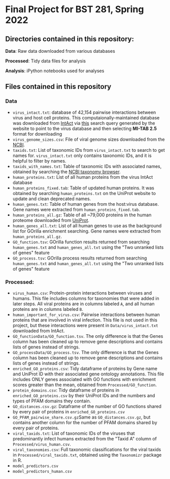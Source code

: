 # Final Project for BST 281, Spring 2022

## Directories contained in this repository:

<b>Data</b>: Raw data downloaded from various databases

<b>Processed</b>: Tidy data files for analysis

<b>Analysis</b>: iPython notebooks used for analyses

## Files contained in this repository

### Data

<ul>
  <li><code>virus_intact.txt</code>: database of 42,154 pairwise interactions between virus and host cell proteins. This computaionally-maintained database was downloaded from <a href="https://www.ebi.ac.uk/intact/download/datasets#computationally" target="_blank">IntAct</a> via <a href="https://www.ebi.ac.uk/intact/query/annot:%22dataset:virus%22?conversationContext=7" target="_blank">this</a> search query generated by the website to point to the virus database and then selecting <b>MI-TAB 2.5</b> format for downloading</li>
  <li><code>virus_genome_sizes.csv</code>: File of viral genome sizes downloaded from the <a href="https://www.ncbi.nlm.nih.gov/genome/browse/#!/viruses/" target="_blank">NCBI</a>. </li>
  <li><code>taxids.txt</code>: List of taxonomic IDs from <code>virus_intact.txt</code> to search to get names for. <code>virus_intact.txt</code> only contains taxonomic IDs, and it is helpful to filter by names.</li>
  <li><code>taxids_with_names.txt</code>: Table of taxonomic IDs with associated names, obtained by searching the <a href="https://www.ncbi.nlm.nih.gov/Taxonomy/TaxIdentifier/tax_identifier.cgi" target="_blank">NCBI taxonomy browser</a>.</li>
  <li><code>human_proteins.txt</code>: List of all human proteins from the virus IntAct database</li>
  <li><code>human_proteins_fixed.tab</code>: Table of updated human proteins. It was obtained by searching <code>human_proteins.txt</code> on the UniProt website to update and clean deprecated names.</li>
  <li><code>human_genes.txt</code>: Table of human genes from the host:virus database. Gene names were extracted from <code>human_proteins_fixed.tab</code>.</li>
  <li><code>human_proteins_all.gz</code>: Table of all ~79,000 proteins in the human proteome downloaded from <a href="https://www.uniprot.org/uniprot/?query=proteome:UP000005640" target="_blank">UniProt</a>.</li>
  <li><code>human_genes_all.txt</code>: List of all human genes to use as the background list for GOrilla enrichment searching. Gene names were extracted from <code>human_proteins_all.gz</code>.</li>
  <li><code>GO_function.tsv</code>: GOrilla function results returned from searching <code>human_genes.txt</code> and <code>human_genes_all.txt</code> using the "Two unranked lists of genes" feature</li>
  <li><code>GO_process.tsv</code>: GOrilla process results returned from searching <code>human_genes.txt</code> and <code>human_genes_all.txt</code> using the "Two unranked lists of genes" feature</li>
</ul>

### Processed:

<ul>
  <li><code>virus_human.csv</code>: Protein-protein interactions between viruses and humans. This file includes columns for taxonomies that were added in later steps. All viral proteins are in columns labeled <code>A</code>, and all human proteins are in columns labeled <code>B</code>. </li>
  <li><code>human_important_for_virus.csv</code>: Pairwise interactions between human proteins that are involved in viral infection. This file is not used in this project, but these interactions were present in <code>Data/virus_intact.txt</code> downloaded from IntAct.</li>
  <li><code>GO_function</code: Pickle file that is very similar to <code>Data/GO_function.tsv</code>. The only difference is that the Genes column has been cleaned up to remove gene descriptions and contains lists of genes instead of strings.</li>
  <li><code>GO_process</code: Pickle file that is very similar to <code>Data/GO_process.tsv</code>. The only difference is that the Genes column has been cleaned up to remove gene descriptions and contains lists of genes instead of strings.</li>
  <li><code>enriched_GO_proteins.csv</code>: Tidy dataframe of proteins by Gene name and UniProt ID with their associated gene ontology annotations. This file includes ONLY genes associated with GO functions with enrichment scores greater than the mean, obtained from <code>Processed/GO_function</code>.</li>
  <li><code>protein_domains.csv</code>: Tidy dataframe of proteins in <code>enriched_GO_proteins.csv</code> by their UniProt IDs and the numbers and types of PFAM domains they contain.</li>
  <li><code>GO_distances.csv.gz</code>: Dataframe of the number of GO functions shared by every pair of proteins in <code>enriched_GO_proteins.csv</code></li>
  <li><code>GO_PFAM_pairwise_share.csv.gz</code>Same as <code>GO_distances.csv.gz</code>, but contains another column for the number of PFAM domains shared by every pair of proteins.</li>
  <li><code>viral_taxids.txt</code>: List of taxonomic IDs of the viruses that predominantly infect humans extracted from the "Taxid A" column of <code>Processed/virus_human.csv</code>.</li>
  <li><code>viral_taxonomies.csv</code>: Full taxonomic classifications for the viral taxids in <code>Processed/viral_taxids.txt</code>, obtained using the <code>Taxonomizr</code> package in R.</li>
  <li><code>model_predictors.csv</code></li>
  <li><code>model_predictors_human.csv</code></li>
